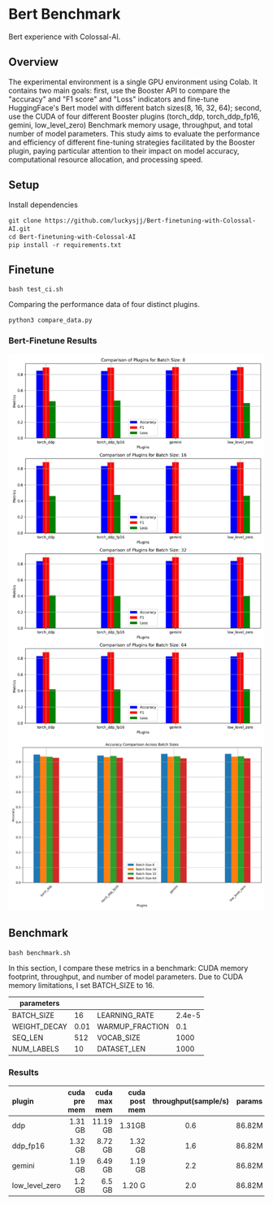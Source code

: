 # Bert Benchmark
Bert experience with Colossal-AI.

## Overview

The experimental environment is a single GPU environment using Colab. It contains two main goals: first, use the Booster API to compare the "accuracy" and "F1 score" and "Loss" indicators and fine-tune HuggingFace's Bert model with different batch sizes(8, 16, 32, 64); second, use the CUDA of four different Booster plugins (torch_ddp, torch_ddp_fp16, gemini, low_level_zero) Benchmark memory usage, throughput, and total number of model parameters. This study aims to evaluate the performance and efficiency of different fine-tuning strategies facilitated by the Booster plugin, paying particular attention to their impact on model accuracy, computational resource allocation, and processing speed.

## Setup
Install dependencies

```
git clone https://github.com/luckysjj/Bert-finetuning-with-Colossal-AI.git
cd Bert-finetuning-with-Colossal-AI
pip install -r requirements.txt
```

## Finetune

```
bash test_ci.sh
```

Comparing the performance data of four distinct plugins.
```
python3 compare_data.py
```

### Bert-Finetune Results

![alt text](image.png)
![alt text](image-acc.png)

## Benchmark
```
bash benchmark.sh
```

In this section, I compare these metrics in a benchmark: CUDA memory footprint, throughput, and number of model parameters. Due to CUDA memory limitations, I set BATCH_SIZE to 16.

| parameters  | | | |
| ------------|-------- |-------- |-------- |
| BATCH_SIZE   |16    | LEARNING_RATE    |2.4e-5 | 
| WEIGHT_DECAY |0.01   | WARMUP_FRACTION  |0.1    |
| SEQ_LEN   |512    | VOCAB_SIZE    |1000 | 
| NUM_LABELS |10   | DATASET_LEN  |1000    |

### Results

| plugin | cuda pre mem | cuda max mem | cuda post mem |throughput(sample/s) | params |
| :-----| -----------: |-----------: |-----------: | :-----------: | :-----------: |
| ddp | 1.31 GB |11.19 GB | 1.31GB |  0.6 | 86.82M |
| ddp_fp16 | 1.32 GB | 8.72 GB | 1.32 GB | 1.6 | 86.82M |
| gemini | 1.19 GB |6.49 GB | 1.19 GB |  2.2 | 86.82M |
| low_level_zero | 1.2 GB | 6.5 GB | 1.20 G | 2.0 | 86.82M |

